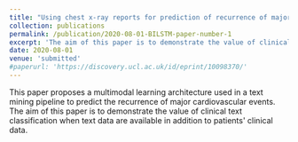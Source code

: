 ```yaml
---
title: "Using chest x-ray reports for prediction of recurrence of major cardiovascular events in cardiovascular patients"
collection: publications
permalink: /publication/2020-08-01-BILSTM-paper-number-1
excerpt: 'The aim of this paper is to demonstrate the value of clinical text classication when text data are available in addition to patients' clinical data.'
date: 2020-08-01
venue: 'submitted'
#paperurl: 'https://discovery.ucl.ac.uk/id/eprint/10098370/'
---
```

This paper proposes a multimodal learning architecture used in a text mining pipeline to predict the recurrence of major cardiovascular events. The aim of this paper is to demonstrate the value of clinical text classification when text data are available in addition to patients' clinical data.



